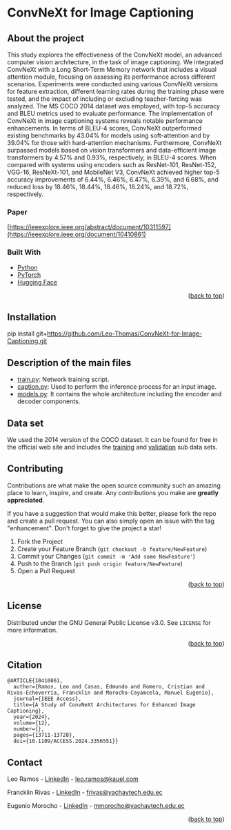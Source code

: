 # ConvNeXt for Image Captioning

<!-- ABOUT THE PROJECT -->
## About the project

This study explores the effectiveness of the ConvNeXt model, an advanced computer vision architecture, in the task of image captioning. We integrated ConvNeXt with a Long Short-Term Memory network that includes a visual attention module, focusing on assessing its performance across different scenarios. Experiments were conducted using various ConvNeXt versions for feature extraction, different learning rates during the training phase were tested, and the impact of including or excluding teacher-forcing was analyzed. The MS COCO 2014 dataset was employed, with top-5 accuracy and BLEU metrics used to evaluate performance. The implementation of ConvNeXt in image captioning systems reveals notable performance enhancements. In terms of BLEU-4 scores, ConvNeXt outperformed existing benchmarks by 43.04% for models using soft-attention and by 39.04% for those with hard-attention mechanisms. Furthermore, ConvNeXt surpassed models based on vision transformers and data-efficient image transformers by 4.57% and 0.93%, respectively, in BLEU-4 scores. When compared with systems using encoders such as ResNet-101, ResNet-152, VGG-16, ResNeXt-101, and MobileNet V3, ConvNeXt achieved higher top-5 accuracy improvements of 6.44%, 6.46%, 6.47%, 6.39%, and 6.68%, and reduced loss by 18.46%, 18.44%, 18.46%, 18.24%, and 18.72%, respectively.

### Paper

[https://ieeexplore.ieee.org/abstract/document/10311597](https://ieeexplore.ieee.org/document/10410861)

### Built With

* [Python](https://www.python.org/)
* [PyTorch](https://pytorch.org/)
* [Hugging Face](https://huggingface.co/)

<p align="right">(<a href="#top">back to top</a>)</p>

<!-- GETTING STARTED -->
## Installation

pip install git+https://github.com/Leo-Thomas/ConvNeXt-for-Image-Captioning.git

## Description of the main files

- [train.py](https://github.com/Leo-Thomas/ConvNeXt-for-Image-Captioning-/blob/main/train.py): Network training script. 
- [caption.py](https://github.com/Leo-Thomas/ConvNeXt-for-Image-Captioning-/blob/main/caption.py): Used to perform the inference process for an input image.
- [models.py](https://github.com/Leo-Thomas/ConvNeXt-for-Image-Captioning-/blob/main/models.py): It contains the whole architecture including the encoder and decoder components.

## Data set

We used the 2014 version of the COCO dataset. It can be found for free in the official web site and includes the [training](http://images.cocodataset.org/zips/train2014.zip) and [validation](http://images.cocodataset.org/zips/val2014.zip) sub data sets.

<!-- CONTRIBUTING -->
## Contributing

Contributions are what make the open source community such an amazing place to learn, inspire, and create. Any contributions you make are **greatly appreciated**.

If you have a suggestion that would make this better, please fork the repo and create a pull request. You can also simply open an issue with the tag "enhancement".
Don't forget to give the project a star!

1. Fork the Project
2. Create your Feature Branch (`git checkout -b feature/NewFeature`)
3. Commit your Changes (`git commit -m 'Add some NewFeature'`)
4. Push to the Branch (`git push origin feature/NewFeature`)
5. Open a Pull Request

<p align="right">(<a href="#top">back to top</a>)</p>



<!-- LICENSE -->
## License

Distributed under the GNU General Public License v3.0. See `LICENSE` for more information.

<p align="right">(<a href="#top">back to top</a>)</p>

<!-- CITAITON -->
## Citation

```
@ARTICLE{10410861,
  author={Ramos, Leo and Casas, Edmundo and Romero, Cristian and Rivas-Echeverría, Francklin and Morocho-Cayamcela, Manuel Eugenio},
  journal={IEEE Access}, 
  title={A Study of ConvNeXt Architectures for Enhanced Image Captioning}, 
  year={2024},
  volume={12},
  number={},
  pages={13711-13728},
  doi={10.1109/ACCESS.2024.3356551}}
```
<!-- CONTACT -->
## Contact

Leo Ramos - [LinkedIn](https://www.linkedin.com/in/leo-thomas-ramos/) - leo.ramos@kauel.com

Francklin Rivas - [LinkedIn](https://www.linkedin.com/in/francklin-rivas-echeverria-514180144/) - frivas@yachaytech.edu.ec

Eugenio Morocho - [LinkedIn](https://www.linkedin.com/in/eugenio-morocho-cayamcela/) - mmorocho@yachaytech.edu.ec




<p align="right">(<a href="#top">back to top</a>)</p>
